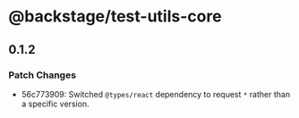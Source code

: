# @backstage/test-utils-core

## 0.1.2

### Patch Changes

- 56c773909: Switched `@types/react` dependency to request `*` rather than a specific version.
